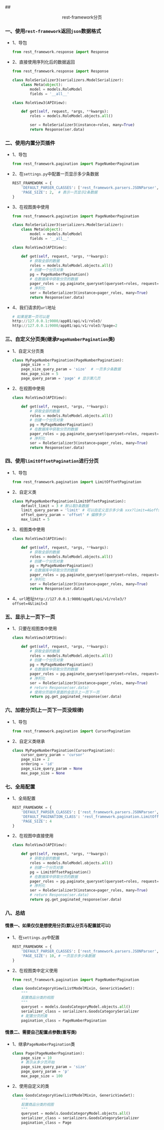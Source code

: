 ##<center>rest-framework分页</center>

### 一、使用`rest-framework`返回`json`数据格式

* 1、导包

  ```py
  from rest_framework.response import Response
  ```

* 2、直接使用序列化后的数据返回

  ```py
  from rest_framework.response import Response

  class RoleSerializer3(serializers.ModelSerializer):
      class Meta(object):
          model = models.RoleModel
          fields = '__all__'

  class RoleView3(APIView):

      def get(self, request, *args, **kwargs):
          roles = models.RoleModel.objects.all()

          ser = RoleSerializer3(instance=roles, many=True)
          return Response(ser.data)
  ```

### 二、使用内置分页插件

* 1、导包

  ```py
  from rest_framework.pagination import PageNumberPagination
  ```

* 2、在`settings.py`中配置一页显示多少条数据

  ```py
  REST_FRAMEWORK = {
      'DEFAULT_PARSER_CLASSES': ['rest_framework.parsers.JSONParser', 'rest_framework.parsers.FormParser'],
      'PAGE_SIZE': 2,  # 表示一页显示2条数据
  }
  ```

* 3、在视图类中使用

  ```py
  from rest_framework.pagination import PageNumberPagination

  class RoleSerializer3(serializers.ModelSerializer):
      class Meta(object):
          model = models.RoleModel
          fields = '__all__'

  class RoleView3(APIView):

      def get(self, request, *args, **kwargs):
          # 获取全部的数据
          roles = models.RoleModel.objects.all()
          # 创建一个分页对象
          pg = PageNumberPagination()
          # 在数据库中获取分页的数据
          pager_roles = pg.paginate_queryset(queryset=roles, request=request, view=self)
          # 序列化
          ser = RoleSerializer3(instance=pager_roles, many=True)
          return Response(ser.data)
  ```

* 4、我们请求的`url`地址

  ```py
  # 如果是第一页可以是
  http://127.0.0.1:9000/app01/api/v1/role3/
  http://127.0.0.1:9000/app01/api/v1/role3/?page=2
  ```

### 三、自定义分页类(继承`PageNumberPagination`类)

* 1、自定义分页类

  ```py
  class MyPageNumberPagination(PageNumberPagination):
      page_size = 3
      page_size_query_param = 'size'  # 一页多少条数据
      max_page_size = 5
      page_query_param = 'page' # 显示第几页
  ```

* 2、在视图中使用

  ```py
  class RoleView3(APIView):

      def get(self, request, *args, **kwargs):
          # 获取全部的数据
          roles = models.RoleModel.objects.all()
          # 创建一个分页对象
          pg = MyPageNumberPagination()
          # 在数据库中获取分页的数据
          pager_roles = pg.paginate_queryset(queryset=roles, request=request, view=self)
          # 序列化
          ser = RoleSerializer3(instance=pager_roles, many=True)
          return Response(ser.data)
  ```

### 四、使用`limitOffsetPagination`进行分页

* 1、导包

  ```py
  from rest_framework.pagination import LimitOffsetPagination
  ```

* 2、自定义类

  ```py
  class MyPageNumberPagination(LimitOffsetPagination):
      default_limit = 3 # 默认取3条数据
      limit_query_param = 'limit' # 可以自定义显示多少条 xxx?limit=4&offset=1
      offset_query_param = 'offset' # 偏移多少
      max_limit = 5
  ```

* 3、视图类中使用

  ```py
  class RoleView3(APIView):

      def get(self, request, *args, **kwargs):
          # 获取全部的数据
          roles = models.RoleModel.objects.all()
          # 创建一个分页对象
          pg = MyPageNumberPagination()
          # 在数据库中获取分页的数据
          pager_roles = pg.paginate_queryset(queryset=roles, request=request, view=self)
          # 序列化
          ser = RoleSerializer3(instance=pager_roles, many=True)
          return Response(ser.data)
  ```

* 4、`url`地址`http://127.0.0.1:9000/app01/api/v1/role3/?offset=4&limit=3`

### 五、显示上一页下一页

* 1、只要在视图类中使用

  ```py
  class RoleView3(APIView):

      def get(self, request, *args, **kwargs):
          # 获取全部的数据
          roles = models.RoleModel.objects.all()
          # 创建一个分页对象
          pg = MyPageNumberPagination()
          # 在数据库中获取分页的数据
          pager_roles = pg.paginate_queryset(queryset=roles, request=request, view=self)
          # 序列化
          ser = RoleSerializer3(instance=pager_roles, many=True)
          # return Response(ser.data)
          # 使用分页插件里面的会显示上一页下一页
          return pg.get_paginated_response(ser.data)
  ```

### 六、加密分页(上一页下一页没规律)

* 1、导包

  ```py
  from rest_framework.pagination import CursorPagination
  ```

* 2、自定义类继承

  ```py
  class MyPageNumberPagination(CursorPagination):
      cursor_query_param = 'cursor'
      page_size = 2
      ordering = 'id'
      page_size_query_param = None
      max_page_size = None
  ```

### 七、全局配置

* 1、全局配置

  ```py
  REST_FRAMEWORK = {
      'DEFAULT_PARSER_CLASSES': ['rest_framework.parsers.JSONParser', 'rest_framework.parsers.FormParser'],
      'DEFAULT_PAGINATION_CLASS': 'rest_framework.pagination.LimitOffsetPagination',
      'PAGE_SIZE': 4
  }
  ```

* 2、在视图中直接使用

  ```py
  class RoleView3(APIView):

      def get(self, request, *args, **kwargs):
          # 获取全部的数据
          roles = models.RoleModel.objects.all()
          # 创建一个分页对象
          pg = LimitOffsetPagination()
          # 在数据库中获取分页的数据
          pager_roles = pg.paginate_queryset(queryset=roles, request=request, view=self)
          # 序列化
          ser = RoleSerializer3(instance=pager_roles, many=True)
          # return Response(ser.data)
          return pg.get_paginated_response(ser.data)
  ```

### 八、总结

#### 情景一、如果仅仅是想使用分页(默认分页与配置就可以)

* 1、在`settings.py`中配置

  ```py
  REST_FRAMEWORK = {
      'DEFAULT_PARSER_CLASSES': ['rest_framework.parsers.JSONParser', 'rest_framework.parsers.FormParser'],
      'PAGE_SIZE': 10, # 一页显示多少条数据
  }
  ```

* 2、在视图类中定义使用

  ```py
  from rest_framework.pagination import PageNumberPagination

  class GoodsCategoryView(ListModelMixin, GenericViewSet):
      """
      配置商品分类的视图
      """
      queryset = models.GoodsCategoryModel.objects.all()
      serializer_class = serializers.GoodsCategorySerializer
      # 配置分页的类
      pagination_class = PageNumberPagination
  ```


#### 情景二、需要自己配置点参数(重写类)

* 1、继承`PageNumberPagination`类

  ```py
  class Page(PageNumberPagination):
      page_size = 10
      # 表示从多少页开始
      page_size_query_param = 'size'
      page_query_param = 'p'
      max_page_size = 100
  ```

* 2、使用自定义的类

  ```py
  class GoodsCategoryView(ListModelMixin, GenericViewSet):
      """
      配置商品分类的视图
      """
      queryset = models.GoodsCategoryModel.objects.all()
      serializer_class = serializers.GoodsCategorySerializer
      pagination_class = Page
  ```
